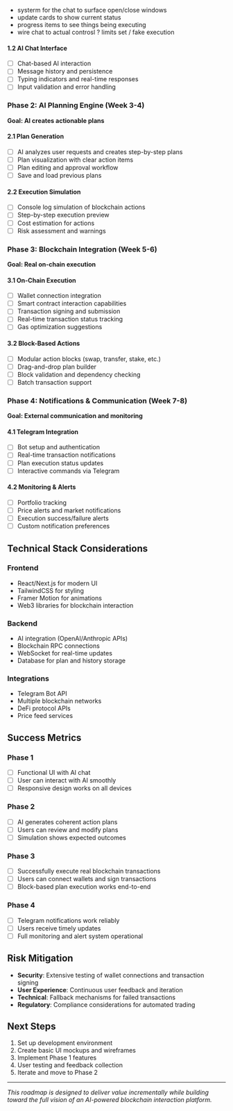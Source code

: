- systerm for the chat to surface open/close windows
- update cards to show current status
- progress items to see things being executing
- wire chat to actual controsl ? limits set / fake execution

#### 1.2 AI Chat Interface

- [ ] Chat-based AI interaction
- [ ] Message history and persistence
- [ ] Typing indicators and real-time responses
- [ ] Input validation and error handling

### Phase 2: AI Planning Engine (Week 3-4)

**Goal: AI creates actionable plans**

#### 2.1 Plan Generation

- [ ] AI analyzes user requests and creates step-by-step plans
- [ ] Plan visualization with clear action items
- [ ] Plan editing and approval workflow
- [ ] Save and load previous plans

#### 2.2 Execution Simulation

- [ ] Console log simulation of blockchain actions
- [ ] Step-by-step execution preview
- [ ] Cost estimation for actions
- [ ] Risk assessment and warnings

### Phase 3: Blockchain Integration (Week 5-6)

**Goal: Real on-chain execution**

#### 3.1 On-Chain Execution

- [ ] Wallet connection integration
- [ ] Smart contract interaction capabilities
- [ ] Transaction signing and submission
- [ ] Real-time transaction status tracking
- [ ] Gas optimization suggestions

#### 3.2 Block-Based Actions

- [ ] Modular action blocks (swap, transfer, stake, etc.)
- [ ] Drag-and-drop plan builder
- [ ] Block validation and dependency checking
- [ ] Batch transaction support

### Phase 4: Notifications & Communication (Week 7-8)

**Goal: External communication and monitoring**

#### 4.1 Telegram Integration

- [ ] Bot setup and authentication
- [ ] Real-time transaction notifications
- [ ] Plan execution status updates
- [ ] Interactive commands via Telegram

#### 4.2 Monitoring & Alerts

- [ ] Portfolio tracking
- [ ] Price alerts and market notifications
- [ ] Execution success/failure alerts
- [ ] Custom notification preferences

## Technical Stack Considerations

### Frontend

- React/Next.js for modern UI
- TailwindCSS for styling
- Framer Motion for animations
- Web3 libraries for blockchain interaction

### Backend

- AI integration (OpenAI/Anthropic APIs)
- Blockchain RPC connections
- WebSocket for real-time updates
- Database for plan and history storage

### Integrations

- Telegram Bot API
- Multiple blockchain networks
- DeFi protocol APIs
- Price feed services

## Success Metrics

### Phase 1

- [ ] Functional UI with AI chat
- [ ] User can interact with AI smoothly
- [ ] Responsive design works on all devices

### Phase 2

- [ ] AI generates coherent action plans
- [ ] Users can review and modify plans
- [ ] Simulation shows expected outcomes

### Phase 3

- [ ] Successfully execute real blockchain transactions
- [ ] Users can connect wallets and sign transactions
- [ ] Block-based plan execution works end-to-end

### Phase 4

- [ ] Telegram notifications work reliably
- [ ] Users receive timely updates
- [ ] Full monitoring and alert system operational

## Risk Mitigation

- **Security**: Extensive testing of wallet connections and transaction signing
- **User Experience**: Continuous user feedback and iteration
- **Technical**: Fallback mechanisms for failed transactions
- **Regulatory**: Compliance considerations for automated trading

## Next Steps

1. Set up development environment
2. Create basic UI mockups and wireframes
3. Implement Phase 1 features
4. User testing and feedback collection
5. Iterate and move to Phase 2

---

_This roadmap is designed to deliver value incrementally while building toward the full vision of an AI-powered blockchain interaction platform._
